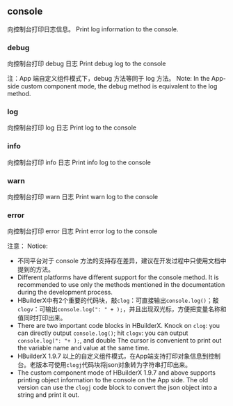 ## console
向控制台打印日志信息。
Print log information to the console.
### debug
向控制台打印 debug 日志
Print debug log to the console

注：App 端自定义组件模式下，debug 方法等同于 log 方法。
Note: In the App-side custom component mode, the debug method is equivalent to the log method.
### log
向控制台打印 log 日志
Print log to the console
### info
向控制台打印 info 日志
Print info log to the console
### warn
向控制台打印 warn 日志
Print warn log to the console
### error
向控制台打印 error 日志
Print error log to the console

注意：
Notice:
- 不同平台对于 console 方法的支持存在差异，建议在开发过程中只使用文档中提到的方法。
- Different platforms have different support for the console method. It is recommended to use only the methods mentioned in the documentation during the development process.
- HBuilderX中有2个重要的代码块，敲`clog`：可直接输出`console.log()`；敲`clogv`：可输出`console.log(": " + );`，并且出现双光标，方便把变量名称和值同时打印出来。
- There are two important code blocks in HBuilderX. Knock on `clog`: you can directly output `console.log()`; hit `clogv`: you can output `console.log(": "+ );`, and double The cursor is convenient to print out the variable name and value at the same time.
- HBuilderX 1.9.7 以上的自定义组件模式，在App端支持打印对象信息到控制台。老版本可使用`clogj`代码块将json对象转为字符串打印出来。
- The custom component mode of HBuilderX 1.9.7 and above supports printing object information to the console on the App side. The old version can use the `clogj` code block to convert the json object into a string and print it out.